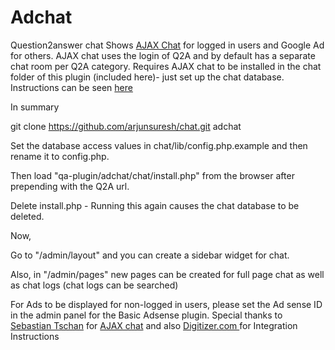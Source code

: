 # Adchat
Question2answer chat
Shows <a href="https://github.com/Frug/AJAX-Chat">AJAX Chat</a> for logged in users and Google Ad for others.
AJAX chat uses the login of Q2A and by default has a separate chat room per Q2A category.
Requires AJAX chat to be installed in the chat folder of this plugin (included here)- just set up the chat database. Instructions can be seen <a href="chat/readme.html">here</a>

In summary 

git clone https://github.com/arjunsuresh/chat.git adchat

Set the database access values in chat/lib/config.php.example and then rename it to config.php.

Then load "qa-plugin/adchat/chat/install.php" from the browser after prepending with the Q2A url.

Delete install.php - Running this again causes the chat database to be deleted.


Now, 

Go to "/admin/layout" and you can create a sidebar widget for chat. 

Also, in "/admin/pages" new pages can be created for full page chat as well as chat logs (chat logs can be searched)


For Ads to be displayed for non-logged in users, please set the Ad sense ID in the admin panel for the Basic Adsense plugin. 
Special thanks to <a href="https://github.com/blueimp/">Sebastian Tschan</a> for <a href="https://frug.github.io/AJAX-Chat/">AJAX chat</a> and also  <a href="http://digitizor.com/integrate-ajaxchat-question2answer-q2a/"> Digitizer.com </a> for Integration Instructions


